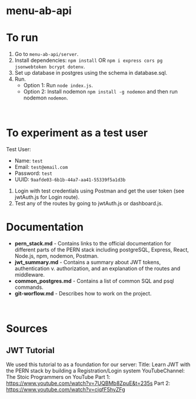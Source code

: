 # menu-ab-api

# To run

1. Go to ```menu-ab-api/server```.
2. Install dependencies: ```npm install``` OR ```npm i express cors pg jsonwebtoken bcrypt dotenv```. 
3. Set up database in postgres using the schema in database.sql. 
4. Run.
    - Option 1: Run ```node index.js```.
    - Option 2: Install nodemon ```npm install -g nodemon``` and then run nodemon ```nodemon```.

<br />

# To experiment as a test user
Test User:
- Name: ```test```
- Email: ```test@email.com```
- Password: ```test```
- UUID: ```9aafde03-6b1b-44a7-aa41-55339f5a1d3b```

1. Login with test credentials using Postman and get the user token (see jwtAuth.js for Login route).
2. Test any of the routes by going to jwtAuth.js or dashboard.js.

# Documentation

- **pern_stack.md** - Contains links to the official documentation for different
parts of the PERN stack including postgreSQL, Express, React, Node.js, npm, nodemon, Postman.
- **jwt_summary.md** - Contains a summary about JWT tokens, authentication v. authorization,
and an explanation of the routes and middleware.
- **common_postgres.md** - Contains a list of common SQL and psql commands.
- **git-worflow.md** - Describes how to work on the project. 

<br />

# Sources

## JWT Tutorial
We used this tutorial to as a foundation for our server:
Title: Learn JWT with the PERN stack by building a Registration/Login system
YouTubeChannel: The Stoic Programmers on YouTube
Part 1: https://www.youtube.com/watch?v=7UQBMb8ZpuE&t=235s
Part 2: https://www.youtube.com/watch?v=cjqfF5hyZFg

<br />
